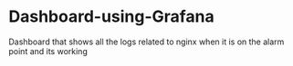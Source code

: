 # Dashboard-using-Grafana
Dashboard that shows all the logs related to nginx when it is on the alarm point and its working
